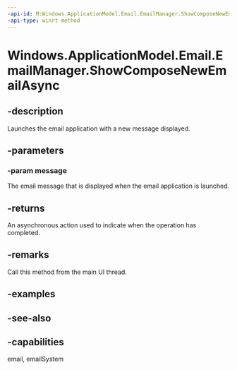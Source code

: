 ```yaml
---
-api-id: M:Windows.ApplicationModel.Email.EmailManager.ShowComposeNewEmailAsync(Windows.ApplicationModel.Email.EmailMessage)
-api-type: winrt method
---
```


<!-- Method syntax
public Windows.Foundation.IAsyncAction ShowComposeNewEmailAsync(Windows.ApplicationModel.Email.EmailMessage message)
-->

# Windows.ApplicationModel.Email.EmailManager.ShowComposeNewEmailAsync

## -description
Launches the email application with a new message displayed.

## -parameters
### -param message
The email message that is displayed when the email application is launched.

## -returns
An asynchronous action used to indicate when the operation has completed.

## -remarks
Call this method from the main UI thread.

## -examples

## -see-also

## -capabilities
email, emailSystem
